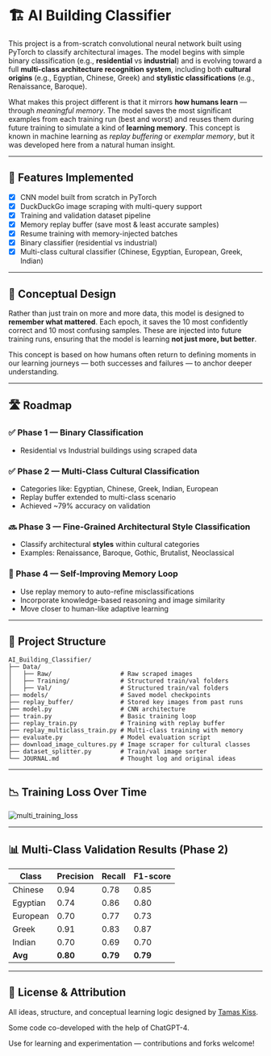 # 🏗️ AI Building Classifier

This project is a from-scratch convolutional neural network built using PyTorch to classify architectural images. The model begins with simple binary classification (e.g., **residential** vs **industrial**) and is evolving toward a full **multi-class architecture recognition system**, including both **cultural origins** (e.g., Egyptian, Chinese, Greek) and **stylistic classifications** (e.g., Renaissance, Baroque).

What makes this project different is that it mirrors **how humans learn** — through *meaningful memory*. The model saves the most significant examples from each training run (best and worst) and reuses them during future training to simulate a kind of **learning memory**. This concept is known in machine learning as *replay buffering* or *exemplar memory*, but it was developed here from a natural human insight.

---

## 🚀 Features Implemented

- [x] CNN model built from scratch in PyTorch
- [x] DuckDuckGo image scraping with multi-query support
- [x] Training and validation dataset pipeline
- [x] Memory replay buffer (save most & least accurate samples)
- [x] Resume training with memory-injected batches
- [x] Binary classifier (residential vs industrial)
- [x] Multi-class cultural classifier (Chinese, Egyptian, European, Greek, Indian)

---

## 🧠 Conceptual Design

Rather than just train on more and more data, this model is designed to **remember what mattered**. Each epoch, it saves the 10 most confidently correct and 10 most confusing samples. These are injected into future training runs, ensuring that the model is learning **not just more, but better**.

This concept is based on how humans often return to defining moments in our learning journeys — both successes and failures — to anchor deeper understanding.

---

## 🛣️ Roadmap

### ✅ Phase 1 — Binary Classification
- Residential vs Industrial buildings using scraped data

### ✅ Phase 2 — Multi-Class Cultural Classification
- Categories like: Egyptian, Chinese, Greek, Indian, European
- Replay buffer extended to multi-class scenario
- Achieved ~79% accuracy on validation

### 🔜 Phase 3 — Fine-Grained Architectural Style Classification
- Classify architectural **styles** within cultural categories
- Examples: Renaissance, Baroque, Gothic, Brutalist, Neoclassical

### 🔮 Phase 4 — Self-Improving Memory Loop
- Use replay memory to auto-refine misclassifications
- Incorporate knowledge-based reasoning and image similarity
- Move closer to human-like adaptive learning

---

## 📂 Project Structure

```
AI_Building_Classifier/
├── Data/               
│   ├── Raw/                   # Raw scraped images
│   ├── Training/              # Structured train/val folders
│   ├── Val/                   # Structured train/val folders
├── models/                    # Saved model checkpoints
├── replay_buffer/             # Stored key images from past runs
├── model.py                   # CNN architecture
├── train.py                   # Basic training loop
├── replay_train.py            # Training with replay buffer
├── replay_multiclass_train.py # Multi-class training with memory
├── evaluate.py                # Model evaluation script
├── download_image_cultures.py # Image scraper for cultural classes
├── dataset_splitter.py        # Train/val image sorter
└── JOURNAL.md                 # Thought log and original ideas
```

---

## 📉 Training Loss Over Time
![multi_training_loss](https://github.com/user-attachments/assets/04152e25-d360-4d03-bbda-b7eb0dd29d8a)

---

## 📊 Multi-Class Validation Results (Phase 2)

| Class     | Precision | Recall | F1-score |
|-----------|-----------|--------|----------|
| Chinese   | 0.94      | 0.78   | 0.85     |
| Egyptian  | 0.74      | 0.86   | 0.80     |
| European  | 0.70      | 0.77   | 0.73     |
| Greek     | 0.91      | 0.83   | 0.87     |
| Indian    | 0.70      | 0.69   | 0.70     |
| **Avg**   | **0.80**  | **0.79** | **0.79** |

---

## 🧾 License & Attribution

All ideas, structure, and conceptual learning logic designed by [Tamas Kiss](https://github.com/K4en).

Some code co-developed with the help of ChatGPT-4.

Use for learning and experimentation — contributions and forks welcome!
